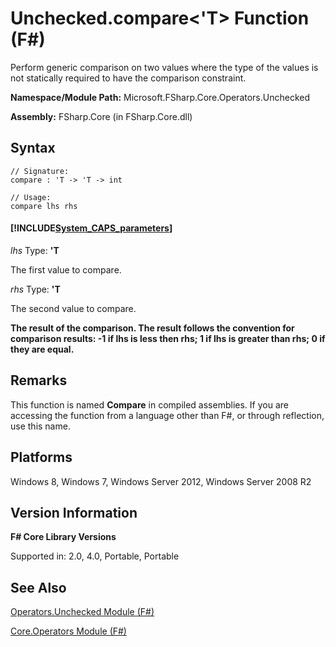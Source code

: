 # Unchecked.compare<'T> Function (F#)

Perform generic comparison on two values where the type of the values is not statically required to have the comparison constraint.

**Namespace/Module Path:** Microsoft.FSharp.Core.Operators.Unchecked

**Assembly:** FSharp.Core (in FSharp.Core.dll)


## Syntax

```
// Signature:
compare : 'T -> 'T -> int

// Usage:
compare lhs rhs
```

#### [!INCLUDE[System_CAPS_parameters](//System/Token/System_CAPS_parameters_md.md)]
*lhs*
Type: **'T**


The first value to compare.


*rhs*
Type: **'T**


The second value to compare.



**The result of the comparison. The result follows the convention for comparison results: -1 if lhs is less then rhs; 1 if lhs is greater than rhs; 0 if they are equal.**
## Remarks
This function is named **Compare** in compiled assemblies. If you are accessing the function from a language other than F#, or through reflection, use this name.


## Platforms
Windows 8, Windows 7, Windows Server 2012, Windows Server 2008 R2


## Version Information
**F# Core Library Versions**

Supported in: 2.0, 4.0, Portable, Portable




## See Also
[Operators.Unchecked Module &#40;F&#35;&#41;](Operators.Unchecked+Module+%28FSharp%29.md)

[Core.Operators Module &#40;F&#35;&#41;](Core.Operators+Module+%28FSharp%29.md)

